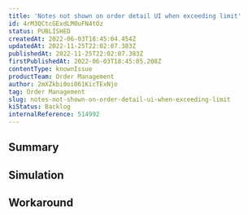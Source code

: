 ```yaml
---
title: 'Notes not shown on order detail UI when exceeding limit'
id: 4rM3QCtcGExdLM0uFN4tOz
status: PUBLISHED
createdAt: 2022-06-03T18:45:04.454Z
updatedAt: 2022-11-25T22:02:07.383Z
publishedAt: 2022-11-25T22:02:07.383Z
firstPublishedAt: 2022-06-03T18:45:05.208Z
contentType: knownIssue
productTeam: Order Management
author: 2mXZkbi0oi061KicTExNjo
tag: Order Management
slug: notes-not-shown-on-order-detail-ui-when-exceeding-limit
kiStatus: Backlog
internalReference: 514992
---
```


## Summary



## Simulation



## Workaround



